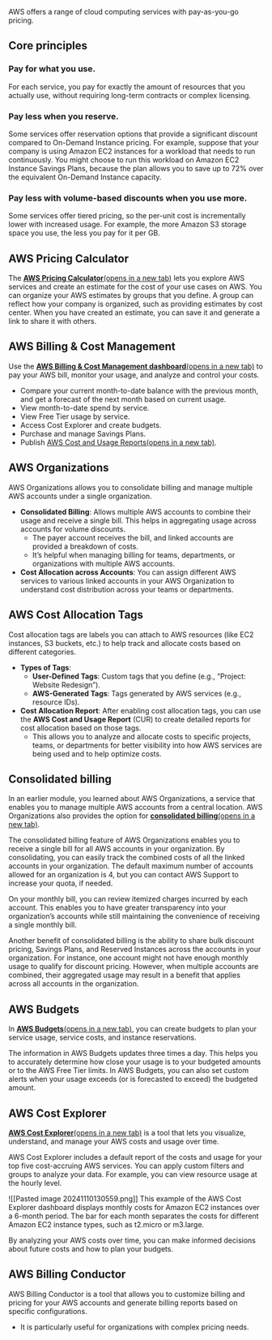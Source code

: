 AWS offers a range of cloud computing services with pay-as-you-go pricing. 
## Core principles
### Pay for what you use.
For each service, you pay for exactly the amount of resources that you actually use, without requiring long-term contracts or complex licensing. 
### Pay less when you reserve.
Some services offer reservation options that provide a significant discount compared to On-Demand Instance pricing.
For example, suppose that your company is using Amazon EC2 instances for a workload that needs to run continuously. You might choose to run this workload on Amazon EC2 Instance Savings Plans, because the plan allows you to save up to 72% over the equivalent On-Demand Instance capacity.
### Pay less with volume-based discounts when you use more.
Some services offer tiered pricing, so the per-unit cost is incrementally lower with increased usage.
For example, the more Amazon S3 storage space you use, the less you pay for it per GB.
## AWS Pricing Calculator
The [**AWS Pricing Calculator**(opens in a new tab)](https://calculator.aws/#/) lets you explore AWS services and create an estimate for the cost of your use cases on AWS. You can organize your AWS estimates by groups that you define. A group can reflect how your company is organized, such as providing estimates by cost center.
When you have created an estimate, you can save it and generate a link to share it with others.
## AWS Billing & Cost Management 
Use the [**AWS Billing & Cost Management dashboard**(opens in a new tab)](https://docs.aws.amazon.com/awsaccountbilling/latest/aboutv2/billing-what-is.html) to pay your AWS bill, monitor your usage, and analyze and control your costs.
- Compare your current month-to-date balance with the previous month, and get a forecast of the next month based on current usage.
- View month-to-date spend by service.
- View Free Tier usage by service.
- Access Cost Explorer and create budgets.
- Purchase and manage Savings Plans.
- Publish [AWS Cost and Usage Reports(opens in a new tab)](https://docs.aws.amazon.com/cur/latest/userguide/what-is-cur.html).

## AWS Organizations
AWS Organizations allows you to consolidate billing and manage multiple AWS accounts under a single organization.
- **Consolidated Billing**: Allows multiple AWS accounts to combine their usage and receive a single bill. This helps in aggregating usage across accounts for volume discounts.
    - The payer account receives the bill, and linked accounts are provided a breakdown of costs.
    - It’s helpful when managing billing for teams, departments, or organizations with multiple AWS accounts.
- **Cost Allocation across Accounts**: You can assign different AWS services to various linked accounts in your AWS Organization to understand cost distribution across your teams or departments.
## AWS Cost Allocation Tags

Cost allocation tags are labels you can attach to AWS resources (like EC2 instances, S3 buckets, etc.) to help track and allocate costs based on different categories.
- **Types of Tags**:
    - **User-Defined Tags**: Custom tags that you define (e.g., “Project: Website Redesign”).
    - **AWS-Generated Tags**: Tags generated by AWS services (e.g., resource IDs).
- **Cost Allocation Report**: After enabling cost allocation tags, you can use the **AWS Cost and Usage Report** (CUR) to create detailed reports for cost allocation based on those tags.
    - This allows you to analyze and allocate costs to specific projects, teams, or departments for better visibility into how AWS services are being used and to help optimize costs.
## **Consolidated billing**
In an earlier module, you learned about AWS Organizations, a service that enables you to manage multiple AWS accounts from a central location. AWS Organizations also provides the option for [**consolidated billing**(opens in a new tab)](https://docs.aws.amazon.com/awsaccountbilling/latest/aboutv2/consolidated-billing.html). 

The consolidated billing feature of AWS Organizations enables you to receive a single bill for all AWS accounts in your organization. By consolidating, you can easily track the combined costs of all the linked accounts in your organization. The default maximum number of accounts allowed for an organization is 4, but you can contact AWS Support to increase your quota, if needed.

On your monthly bill, you can review itemized charges incurred by each account. This enables you to have greater transparency into your organization’s accounts while still maintaining the convenience of receiving a single monthly bill.

Another benefit of consolidated billing is the ability to share bulk discount pricing, Savings Plans, and Reserved Instances across the accounts in your organization. For instance, one account might not have enough monthly usage to qualify for discount pricing. However, when multiple accounts are combined, their aggregated usage may result in a benefit that applies across all accounts in the organization.
## **AWS Budgets**
In [**AWS Budgets**(opens in a new tab)](https://aws.amazon.com/aws-cost-management/aws-budgets), you can create budgets to plan your service usage, service costs, and instance reservations.

The information in AWS Budgets updates three times a day. This helps you to accurately determine how close your usage is to your budgeted amounts or to the AWS Free Tier limits.
In AWS Budgets, you can also set custom alerts when your usage exceeds (or is forecasted to exceed) the budgeted amount.
## **AWS Cost Explorer**
[**AWS Cost Explorer**(opens in a new tab)](https://aws.amazon.com/aws-cost-management/aws-cost-explorer/) is a tool that lets you visualize, understand, and manage your AWS costs and usage over time.

AWS Cost Explorer includes a default report of the costs and usage for your top five cost-accruing AWS services. You can apply custom filters and groups to analyze your data. For example, you can view resource usage at the hourly level.

![[Pasted image 20241110130559.png]]
This example of the AWS Cost Explorer dashboard displays monthly costs for Amazon EC2 instances over a 6-month period. The bar for each month separates the costs for different Amazon EC2 instance types, such as t2.micro or m3.large. 

By analyzing your AWS costs over time, you can make informed decisions about future costs and how to plan your budgets.

## **AWS Billing Conductor**

AWS Billing Conductor is a tool that allows you to customize billing and pricing for your AWS accounts and generate billing reports based on specific configurations.

- It is particularly useful for organizations with complex pricing needs.